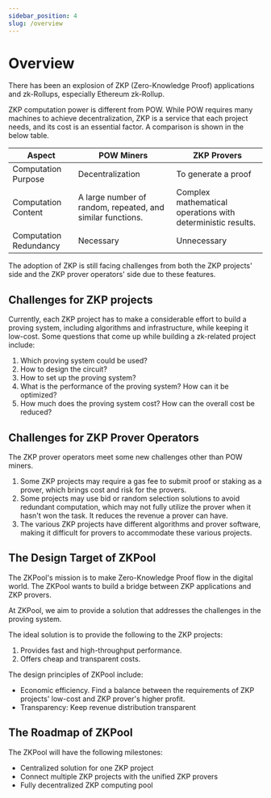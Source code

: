 ```yaml
---
sidebar_position: 4
slug: /overview
---
```


# Overview

There has been an explosion of ZKP (Zero-Knowledge Proof) applications and zk-Rollups, especially Ethereum zk-Rollup. 

ZKP computation power is different from POW. While POW requires many machines to achieve decentralization, ZKP is a service that each project needs, and its cost is an essential factor. A comparison is shown in the below table.

| Aspect | POW Miners | ZKP Provers |
| --- | --- | --- |
| Computation Purpose | Decentralization | To generate a proof |
| Computation Content | A large number of random, repeated, and similar functions. | Complex mathematical operations with deterministic results. |
| Computation Redundancy | Necessary | Unnecessary |

The adoption of ZKP is still facing challenges from both the ZKP projects' side and the ZKP prover operators' side due to these features.

## Challenges for ZKP projects

Currently, each ZKP project has to make a considerable effort to build a proving system, including algorithms and infrastructure, while keeping it low-cost. Some questions that come up while building a zk-related project include:

1. Which proving system could be used?
2. How to design the circuit?
3. How to set up the proving system?
4. What is the performance of the proving system? How can it be optimized?
5. How much does the proving system cost? How can the overall cost be reduced?

## Challenges for ZKP Prover Operators

The ZKP prover operators meet some new challenges other than POW miners.

1.  Some ZKP projects may require a gas fee to submit proof or staking as a prover, which brings cost and risk for the provers. 
2. Some projects may use bid or random selection solutions to avoid redundant computation, which may not fully utilize the prover when it hasn't won the task. It reduces the revenue a prover can have. 
3. The various ZKP projects have different algorithms and prover software, making it difficult for provers to accommodate these various projects.

## The Design Target of ZKPool

The ZKPool's mission is to make Zero-Knowledge Proof flow in the digital world. The ZKPool wants to build a bridge between ZKP applications and ZKP provers.

At ZKPool, we aim to provide a solution that addresses the challenges in the proving system.

The ideal solution is to provide the following to the ZKP projects:

1. Provides fast and high-throughput performance.
2. Offers cheap and transparent costs.

The design principles of ZKPool include:

- Economic efficiency. Find a balance between the requirements of ZKP projects' low-cost and ZKP prover's higher profit.
- Transparency: Keep revenue distribution transparent

## The Roadmap of ZKPool

The ZKPool will have the following milestones:

- Centralized solution for one ZKP project
- Connect multiple ZKP projects with the unified ZKP provers
- Fully decentralized ZKP computing pool
